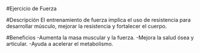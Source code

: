 #Ejercicio de Fuerza

#Descripción
El entrenamiento de fuerza implica el uso de resistencia para desarrollar músculo, mejorar la resistencia y fortalecer el cuerpo.

#Beneficios
-Aumenta la masa muscular y la fuerza.
-Mejora la salud ósea y articular.
-Ayuda a acelerar el metabolismo.